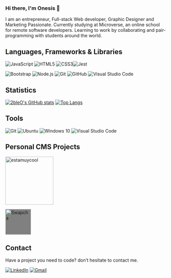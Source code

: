 ### Hi there, I'm Onesis 👋

I am an entrepreneur, Full-stack Web developer, Graphic Designer and Marketing Passionate. Currently studying at Microverse, an online school for remote software developers. Learning to work by collaborating and pair-programming with students around the world.

## Languages, Frameworks & Libraries

<img alt="JavaScript" src="https://img.shields.io/badge/javascript-%23323330.svg?style=for-the-badge&logo=javascript&logoColor=%23F7DF1E"/> <img alt="HTML5" src="https://img.shields.io/badge/html5-%23E34F26.svg?style=for-the-badge&logo=html5&logoColor=white"/> <img alt="CSS3" src="https://img.shields.io/badge/css3-%231572B6.svg?style=for-the-badge&logo=css3&logoColor=white"/><img alt="Jest" src="https://img.shields.io/badge/-jest-%23C21325?style=for-the-badge&logo=jest&logoColor=white"/>

  ![Bootstrap](https://img.shields.io/badge/-Bootstrap-333333?style=flat&logo=bootstrap&logoColor=563D7C)
  ![Node.js](https://img.shields.io/badge/-Node.js-333333?style=flat&logo=node.js)
  ![Git](https://img.shields.io/badge/-Git-333333?style=flat&logo=git)
  ![GitHub](https://img.shields.io/badge/-GitHub-333333?style=flat&logo=github)
  ![Visual Studio Code](https://img.shields.io/badge/-Visual%20Studio%20Code-333333?style=flat&logo=visual-studio-code&logoColor=007ACC)


## Statistics
<div>
  
[![2bleO's GitHub stats](https://github-readme-stats.vercel.app/api?username=2bleo&show_icons=true&theme=dark)](https://github.com/2bleo/github-readme-stats)
[![Top Langs](https://github-readme-stats.vercel.app/api/top-langs/?username=2bleo&show_icons=true&theme=dark)](https://github.com/2bleo/github-readme-stats)
  
</div>

## Tools
 <img alt="Git" src="https://img.shields.io/badge/git-%23F05033.svg?style=for-the-badge&logo=git&logoColor=white"/> <img alt="Ubuntu" src="https://img.shields.io/badge/Ubuntu-E95420?style=for-the-badge&logo=ubuntu&logoColor=white" /> <img alt="Windows 10" src="https://img.shields.io/badge/Windows-0078D6?style=for-the-badge&logo=windows&logoColor=white" /> <img alt="Visual Studio Code" src="https://img.shields.io/badge/VisualStudioCode-0078d7.svg?style=for-the-badge&logo=visual-studio-code&logoColor=white"/>
 
## Personal CMS Projects

<a href="https://estamuycool.com"><img alt="estamuycool" src="https://estamuycool.com/wp-content/uploads/2020/08/logoredone2.png" width="150"/></a>

<a href="https://swapcha.com"><img alt="Swapcha" src="https://swapcha.com/wp-content/uploads/2021/07/swapchabkgrnd.jpg" width="80" style="background:grey;"/></a>

## Contact

Have a project you need to code? don’t hesitate to contact me.

[![LinkedIn](https://img.shields.io/badge/linkedin-%230077B5.svg?&style=for-the-badge&logo=linkedin&logoColor=white)](https://www.linkedin.com/in/onesis-olea/)
[![Gmail](https://img.shields.io/badge/gmail-%23D14836.svg?&style=for-the-badge&logo=gmail&logoColor=white)](mailto:onesis.olea@gmail.com)
